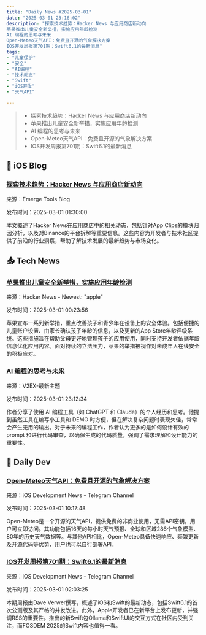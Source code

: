 ```yaml
---
title: "Daily News #2025-03-01"
date: "2025-03-01 23:16:02"
description: "探索技术趋势：Hacker News 与应用商店新动向
苹果推出儿童安全新举措，实施应用年龄检测
AI 编程的思考与未来
Open-Meteo天气API：免费且开源的气象解决方案
IOS开发周报第701期：Swift6.1的最新消息"
tags: 
- "儿童保护"
- "安全"
- "AI编程"
- "技术动态"
- "Swift"
- "iOS开发"
- "天气API"

---
```


> - 探索技术趋势：Hacker News 与应用商店新动向
> - 苹果推出儿童安全新举措，实施应用年龄检测
> - AI 编程的思考与未来
> - Open-Meteo天气API：免费且开源的气象解决方案
> - IOS开发周报第701期：Swift6.1的最新消息

## 🍎 iOS Blog

### [探索技术趋势：Hacker News 与应用商店新动向](https://www.emergetools.com/newsletter/february-2025)

来源：Emerge Tools Blog

发布时间：2025-03-01 01:30:00

本文概述了Hacker News在应用商店中的相关动态，包括针对App Clips的模块归因分析，以及对Binance的平台拆解等重要信息。这些内容为开发者与技术社区提供了前沿的行业洞察，帮助了解技术发展的最新趋势与市场变化。

## 📥 Tech News

### [苹果推出儿童安全新举措，实施应用年龄检测](https://techcrunch.com/2025/02/27/apple-introduces-new-child-safety-initiatives-including-an-age-checking-system-for-apps/)

来源：Hacker News - Newest: "apple"

发布时间：2025-03-01 00:23:56

苹果宣布一系列新举措，重点改善孩子和青少年在设备上的安全体验。包括便捷的儿童账户设置、由家长确认孩子年龄的信息，以及更新的App Store年龄评级系统。这些措施旨在帮助父母更好地管理孩子的应用使用，同时支持开发者依据年龄信息优化应用内容。面对持续的立法压力，苹果的举措被视作对未成年人在线安全的积极应对。

### [AI 编程的思考与未来](https://www.v2ex.com/t/1115163)

来源：V2EX-最新主题

发布时间：2025-03-01 23:12:34

作者分享了使用 AI 编程工具（如 ChatGPT 和 Claude）的个人经历和思考。他提到虽然工具在编写小工具和 DEMO 时方便，但在解决复杂问题时表现欠佳，常常会产生无用的输出。对于未来的编程工作，作者认为更多的是如何设计有效的 prompt 和进行代码审查，以确保生成的代码质量，强调了需求理解和设计能力的重要性。

## 💾 Daily Dev

### [Open-Meteo天气API：免费且开源的气象解决方案](https://github.com/open-meteo/open-meteo)

来源：iOS Development News - Telegram Channel

发布时间：2025-03-01 10:17:48

Open-Meteo是一个开源的天气API，提供免费的非商业使用，无需API密钥，用户可立即访问。其功能包括16天的每小时天气预报、全球和区域286个气象模型、80年的历史天气数据等。与其他API相比，Open-Meteo具备快速响应、频繁更新及开源代码等优势，用户也可以自行部署API。

### [IOS开发周报第701期：Swift6.1的最新消息](https://iosdevweekly.com/issues/701/)

来源：iOS Development News - Telegram Channel

发布时间：2025-03-01 02:03:25

本期周报由Dave Verwer撰写，概述了iOS和Swift的最新动态，包括Swift6.1的首次公测版及其严格的并发改进。此外，Apple开发者已在新平台上发布更新，并强调RSS的重要性。推出的新Swift包Ollama和SwiftUI的交互方式在社区内受到关注，而FOSDEM 2025的Swift内容也值得一看。
